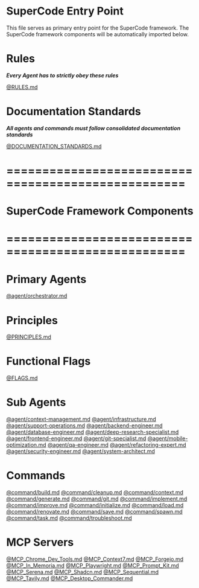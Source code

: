 # SuperCode Entry Point

This file serves as primary entry point for the SuperCode framework.
The SuperCode framework components will be automatically imported below.

# Rules
***Every Agent has to strictly obey these rules***

[@RULES.md](./RULES.md)

# Documentation Standards
***All agents and commands must follow consolidated documentation standards***

[@DOCUMENTATION_STANDARDS.md](./DOCUMENTATION_STANDARDS.md)

# ===================================================
# SuperCode Framework Components
# ===================================================

# Primary Agents
[@agent/orchestrator.md](./agent/orchestrator.md)

# Principles
[@PRINCIPLES.md](./PRINCIPLES.md)

# Functional Flags
[@FLAGS.md](FLAGS.md)

# Sub Agents
[@agent/context-management.md](./agent/context-management.md)
[@agent/infrastructure.md](./agent/infrastructure.md)
[@agent/support-operations.md](./agent/support-operations.md)
[@agent/backend-engineer.md](./agent/backend-engineer.md)
[@agent/database-engineer.md](./agent/database-engineer.md)
[@agent/deep-research-specialist.md](./agent/deep-research-specialist.md)
[@agent/frontend-engineer.md](./agent/frontend-engineer.md)
[@agent/git-specialist.md](./agent/git-specialist.md)
[@agent/mobile-optimization.md](./agent/mobile-optimization.md)
[@agent/qa-engineer.md](./agent/qa-engineer.md)
[@agent/refactoring-expert.md](./agent/refactoring-expert.md)
[@agent/security-engineer.md](./agent/security-engineer.md)
[@agent/system-architect.md](./agent/system-architect.md)

# Commands
[@command/build.md](./command/build.md)
[@command/cleanup.md](./command/cleanup.md)
[@command/context.md](./command/context.md)
[@command/generate.md](./command/generate.md)
[@command/git.md](./command/git.md)
[@command/implement.md](./command/implement.md) <!-- DEPRECATED - Use /build -->
[@command/improve.md](./command/improve.md) <!-- DEPRECATED - Use /build -->
[@command/initialize.md](./command/initialize.md)
[@command/load.md](./command/load.md) <!-- DEPRECATED - Use /context -->
[@command/renovate.md](./command/renovate.md)
[@command/save.md](./command/save.md) <!-- DEPRECATED - Use /context -->
[@command/spawn.md](./command/spawn.md) <!-- DEPRECATED - Use /build -->
[@command/task.md](./command/task.md)
[@command/troubleshoot.md](./command/troubleshoot.md)

# MCP Servers
[@MCP_Chrome_Dev_Tools.md](MCP_Chrome_Dev_Tools.md)
[@MCP_Context7.md](MCP_Context7.md)
[@MCP_Forgejo.md](MCP_Forgejo.md)
[@MCP_In_Memoria.md](MCP_In_Memoria.md)
[@MCP_Playwright.md](MCP_Playwright.md)
[@MCP_Prompt_Kit.md](MCP_Prompt_Kit.md)
[@MCP_Serena.md](MCP_Serena.md)
[@MCP_Shadcn.md](MCP_Shadcn.md)
[@MCP_Sequential.md](MCP_Sequential.md)
[@MCP_Tavily.md](MCP_Tavily.md)
[@MCP_Desktop_Commander.md](MCP_Desktop_Commander.md)